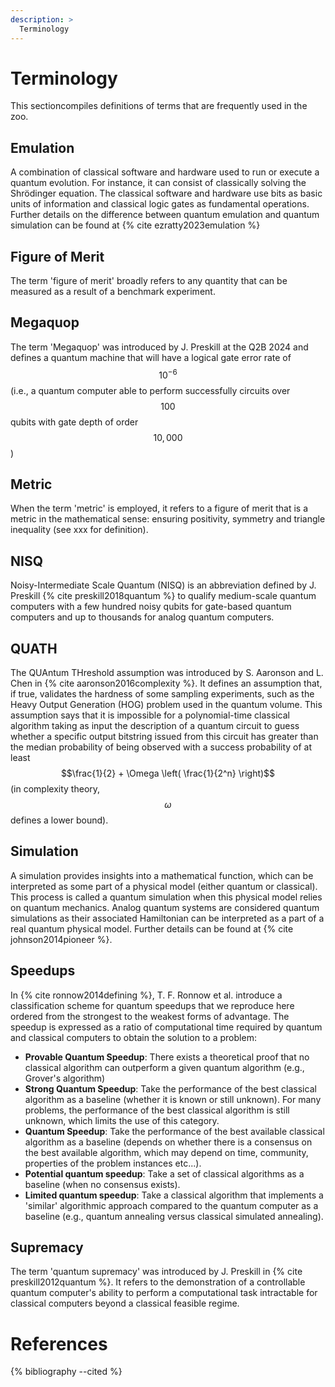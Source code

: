 ```yaml
---
description: >
  Terminology
---
```

# Terminology

This sectioncompiles definitions of terms that are frequently used in the zoo.

## Emulation

A combination of classical software and hardware used to run or execute a quantum evolution. For instance, it can consist of classically solving the Shrödinger equation. The classical software and hardware use bits as basic units of information and classical logic gates as fundamental operations. Further details on the difference between quantum emulation and quantum simulation can be found at {% cite ezratty2023emulation %}

## Figure of Merit

The term 'figure of merit' broadly refers to any quantity that can be measured as a result of a benchmark experiment. 

## Megaquop

The term 'Megaquop' was introduced by J. Preskill at the Q2B 2024 and defines a quantum machine that will have a logical gate error rate of $$10^{-6}$$ (i.e., a quantum computer able to perform successfully circuits over $$100$$ qubits with gate depth of order $$10,000$$)

## Metric

When the term 'metric' is employed, it refers to a figure of merit that is a metric in the mathematical sense: ensuring positivity, symmetry and triangle inequality (see xxx for definition).
<!-- TODO: Ajouter un lien vers la définition des métriques en interne -->

## NISQ

Noisy-Intermediate Scale Quantum (NISQ) is an abbreviation defined by J. Preskill {% cite preskill2018quantum %} to qualify medium-scale quantum computers with a few hundred noisy qubits for gate-based quantum computers and up to thousands for analog quantum computers.

## QUATH

The QUAntum THreshold assumption was introduced by S. Aaronson and L. Chen in {% cite aaronson2016complexity %}. It defines an assumption that, if true, validates the hardness of some sampling experiments, such as the Heavy Output Generation (HOG) problem used in the quantum volume. This assumption says that it is impossible for a polynomial-time classical algorithm taking as input the description of a quantum circuit to guess whether a specific output bitstring issued from this circuit has greater than the median probability of being observed with a success probability of at least $$\frac{1}{2} + \Omega \left( \frac{1}{2^n} \right)$$ (in complexity theory, $$\omega$$ defines a lower bound).
<!-- TODO: Ajouter un lien vers Heavy output problem -->

## Simulation

A simulation provides insights into a mathematical function, which can be interpreted as some part of a physical model (either quantum or classical). This process is called a quantum simulation when this physical model relies on quantum mechanics. Analog quantum systems are considered quantum simulations as their associated Hamiltonian can be interpreted as a part of a real quantum physical model. Further details can be found at {% cite johnson2014pioneer %}.

## Speedups

In {% cite ronnow2014defining %}, T. F. Ronnow et al. introduce a classification scheme for quantum speedups that we reproduce here ordered from the strongest to the weakest forms of advantage. The speedup is expressed as a ratio of computational time required by quantum and classical computers to obtain the solution to a problem:
- **Provable Quantum Speedup**: There exists a theoretical proof that no classical algorithm can outperform a given quantum algorithm (e.g., Grover's algorithm)
- **Strong Quantum Speedup**: Take the performance of the best classical algorithm as a baseline (whether it is known or still unknown). For many problems, the performance of the best classical algorithm is still unknown, which limits the use of this category.
- **Quantum Speedup**: Take the performance of the best available classical algorithm as a baseline (depends on whether there is a consensus on the best available algorithm, which may depend on time, community, properties of the problem instances etc...).
- **Potential quantum speedup**: Take a set of classical algorithms as a baseline (when no consensus exists).
- **Limited quantum speedup**: Take a classical algorithm that implements a 'similar' algorithmic approach compared to the quantum computer as a baseline (e.g., quantum annealing versus classical simulated annealing).

## Supremacy

The term 'quantum supremacy' was introduced by J. Preskill in {% cite preskill2012quantum %}. It refers to the demonstration of a controllable quantum computer's ability to perform a computational task intractable for classical computers beyond a classical feasible regime.

<!-- Add definition on Random Special Unitary Group -->

# References
{% bibliography --cited %}